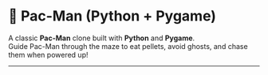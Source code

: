 # 👾 Pac-Man (Python + Pygame)

A classic **Pac-Man** clone built with **Python** and **Pygame**.  
Guide Pac-Man through the maze to eat pellets, avoid ghosts, and chase them when powered up!

---
